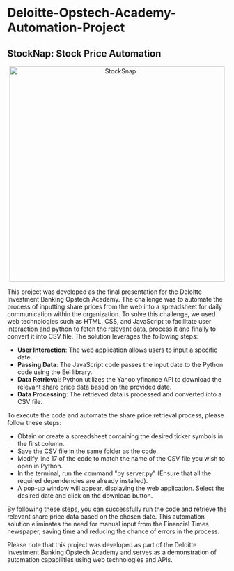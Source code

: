 # Deloitte-Opstech-Academy-Automation-Project

## StockNap: Stock Price Automation
<div align="center">
<img width="494" alt="StockSnap" src="https://github.com/Bhavyal9/Deloitte-Opstech-Academy-Automation-Project-/assets/77969476/2e595446-db50-4aa7-b0b4-eb3479cbeeb7">
</div>

This project was developed as the final presentation for the Deloitte Investment Banking Opstech Academy. The challenge was to automate the process of inputting share prices from the web into a spreadsheet for daily communication within the organization. To solve this challenge, we used web technologies such as HTML, CSS, and JavaScript to facilitate user interaction and python to fetch the relevant data, process it and finally to convert it into CSV file. The solution leverages the following steps:

- **User Interaction**: The web application allows users to input a specific date.
- **Passing Data**: The JavaScript code passes the input date to the Python code using the Eel library.
- **Data Retrieval**: Python utilizes the Yahoo yfinance API to download the relevant share price data based on the provided date.
- **Data Processing**: The retrieved data is processed and converted into a CSV file.

To execute the code and automate the share price retrieval process, please follow these steps:
- Obtain or create a spreadsheet containing the desired ticker symbols in the first column.
- Save the CSV file in the same folder as the code.
- Modify line 17 of the code to match the name of the CSV file you wish to open in Python.
- In the terminal, run the command "py server.py" (Ensure that all the required dependencies are already installed).
- A pop-up window will appear, displaying the web application. Select the desired date and click on the download button.

By following these steps, you can successfully run the code and retrieve the relevant share price data based on the chosen date. This automation solution eliminates the need for manual input from the Financial Times newspaper, saving time and reducing the chance of errors in the process.

Please note that this project was developed as part of the Deloitte Investment Banking Opstech Academy and serves as a demonstration of automation capabilities using web technologies and APIs.

